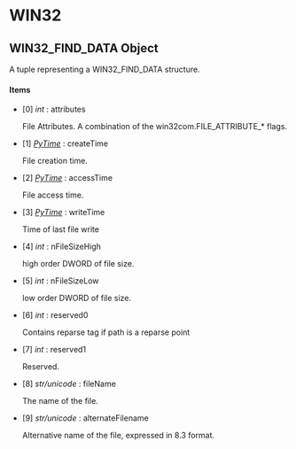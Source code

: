 # WIN32

## WIN32\_FIND\_DATA Object

A tuple representing a WIN32\_FIND\_DATA structure\.

#### Items


  - \[0\] *int* : attributes

    File Attributes\.  A combination of the win32com\.FILE\_ATTRIBUTE\_\* flags\.

  - \[1\] *[PyTime](#pytime)* : createTime

    File creation time\.

  - \[2\] *[PyTime](#pytime)* : accessTime

    File access time\.

  - \[3\] *[PyTime](#pytime)* : writeTime

    Time of last file write

  - \[4\] *int* : nFileSizeHigh

    high order DWORD of file size\.

  - \[5\] *int* : nFileSizeLow

    low order DWORD of file size\.

  - \[6\] *int* : reserved0

    Contains reparse tag if path is a reparse point

  - \[7\] *int* : reserved1

    Reserved\.

  - \[8\] *str/unicode* : fileName

    The name of the file\.

  - \[9\] *str/unicode* : alternateFilename

    Alternative name of the file, expressed in 8\.3 format\.